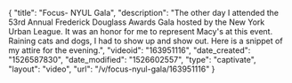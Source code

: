 {
    "title": "Focus- NYUL Gala",
    "description": "The other day I attended the 53rd Annual Frederick Douglass Awards Gala hosted by the New York Urban League. It was an honor for me to represent Macy's at this event. Raining cats and dogs, I had to show up and show out. Here is a snippet of my attire for the evening.",
    "videoid": "163951116",
    "date_created": "1526587830",
    "date_modified": "1526602557",
    "type": "captivate",
    "layout": "video",
    "url": "\/v\/focus-nyul-gala\/163951116"
}